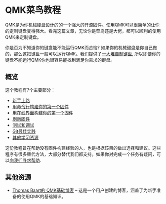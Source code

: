 # QMK菜鸟教程

QMK是为你机械硬盘设计的的一个强大的开源固件。使用QMK可以很简单的让你的定制键盘变得强大。看完这篇文章，无论你是菜鸟还是大佬，都可以顺利的使用QMK来定制键盘。

你是否为不知道你的键盘能不能运行QMK而苦恼? 如果你的机械键盘是你自己做的，那么这把键盘一般可以运行QMK。我们提供了[一大堆自制键盘](https://qmk.fm/keyboards/), 所以即便你的键盘不能运行QMK你也很容易能找到满足你需求的键盘。

## 概览

这个教程有7个主要部分：

* [新手上路](newbs_getting_started.md)
* [用命令行构建你的第一个固件](newbs_building_firmware.md)
* [用在线界面构建你的第一个固件](newbs_building_firmware_configurator.md)
* [刷新固件](newbs_flashing.md)
* [测试和调试](newbs_testing_debugging.md)
* [Git最佳实践](newbs_best_practices.md)
* [其他学习资源](newbs_learn_more_resources.md)

这份教程旨在帮助没有固件构建经验的人，也是根据该目的做出选择和建议。这些程序有很多替代方法，大部分替代我们都支持。如果你对完成一个任务有疑问，可以[向我们寻求帮助](getting_started_getting_help.md).

## 其他资源

* [Thomas Baart的 QMK基础博客](https://thomasbaart.nl/category/mechanical-keyboards/firmware/qmk/qmk-basics/) – 这是一个用户创建的博客，涵盖了为新手准备的使用QMK的基础知识。
